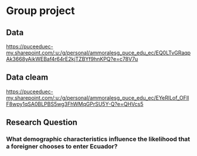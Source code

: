 # Group project
## Data
https://puceeduec-my.sharepoint.com/:u:/g/personal/ammoralesg_puce_edu_ec/EQ0LTvGRaqpAk3668yAikWEBaf4r64rE2kjTZBYf9hnKPQ?e=c78V7u
## Data cleam
https://puceeduec-my.sharepoint.com/:u:/g/personal/ammoralesg_puce_edu_ec/EYeRlLof_OFIlF8wpy1qSA0BLPBS5wg3FhWMqGPrSU5Y-Q?e=QHVcs5
## Research Question
### What demographic characteristics influence the likelihood that a foreigner chooses to enter Ecuador?

